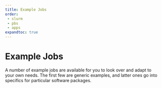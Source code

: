 ```yaml
---
title: Example Jobs
order:
 - slurm
 - pbs
 - apps
expandtoc: true
---
```


# Example Jobs

A number of example jobs are available for you to look over and adapt to your own needs. The first few are generic examples, and latter ones go into specifics for particular software packages.
